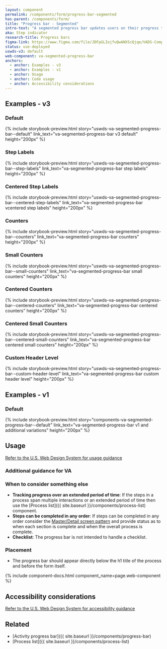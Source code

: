 ```yaml
---
layout: component
permalink: /components/form/progress-bar-segmented
has-parent: /components/form/
title: "Progress bar - Segmented"
intro-text: "A segmented progress bar updates users on their progress through a multi-step process."
aka: Step indicator
research-title: Progress bars
figma-link: https://www.figma.com/file/JDFpGLIojfuQwANXScQjqe/VADS-Component-Examples?type=design&node-id=1383%3A97673&mode=design&t=h9BoxMWwcHe2DhUd-1
status: use-deployed
uswds-v3: default
web-component: va-segmented-progress-bar
anchors:
  - anchor: Examples - v3
  - anchor: Examples - v1
  - anchor: Usage
  - anchor: Code usage
  - anchor: Accessibility considerations
---
```


## Examples - v3

### Default

{% include storybook-preview.html story="uswds-va-segmented-progress-bar--default" link_text="va-segmented-progress-bar v3 default" height="200px" %}

### Step Labels

{% include storybook-preview.html story="uswds-va-segmented-progress-bar--step-labels" link_text="va-segmented-progress-bar step labels" height="200px" %}

### Centered Step Labels

{% include storybook-preview.html story="uswds-va-segmented-progress-bar--centered-step-labels" link_text="va-segmented-progress-bar vcentered step labels" height="200px" %}

### Counters

{% include storybook-preview.html story="uswds-va-segmented-progress-bar--counters" link_text="va-segmented-progress-bar counters" height="200px" %}

### Small Counters

{% include storybook-preview.html story="uswds-va-segmented-progress-bar--small-counters" link_text="va-segmented-progress-bar small counters" height="200px" %}

### Centered Counters

{% include storybook-preview.html story="uswds-va-segmented-progress-bar--centered-counters" link_text="va-segmented-progress-bar centered counters" height="200px" %}

### Centered Small Counters

{% include storybook-preview.html story="uswds-va-segmented-progress-bar--centered-small-counters" link_text="va-segmented-progress-bar centered small counters" height="200px" %}

### Custom Header Level

{% include storybook-preview.html story="uswds-va-segmented-progress-bar--custom-header-level" link_text="va-segmented-progress-bar custom header level" height="200px" %}

## Examples - v1

### Default

{% include storybook-preview.html story="components-va-segmented-progress-bar--default" link_text="va-segmented-progress-bar v1 and additional variations" height="200px" %}

## Usage

<a class="vads-c-action-link--blue" href="https://designsystem.digital.gov/components/step-indicator/">Refer to the U.S. Web Design System for usage guidance</a>

### Additional guidance for VA

### When to consider something else

* **Tracking progress over an extended period of time**: If the steps in a process span multiple interactions or an extended period of time then use the [Process list]({{ site.baseurl }}/components/process-list) component.
* **Steps can be completed in any order**: If steps can be completed in any order consider the [Master/Detail screen pattern](https://designingwebinterfaces.com/designing-web-interfaces-12-screen-patterns) and provide status as to when each section is complete and when the overall process is complete.
* **Checklist**: The progress bar is not intended to handle a checklist.

### Placement

* The progress bar should appear directly below the h1 title of the process and before the form itself.
 
{% include component-docs.html component_name=page.web-component %}

## Accessibility considerations

<a class="vads-c-action-link--blue" href="https://designsystem.digital.gov/components/alert/#accessibility-alert">Refer to the U.S. Web Design System for accessibility guidance</a>

## Related

* [Activity progress bar]({{ site.baseurl }}/components/progress-bar)
* [Process list]({{ site.baseurl }}/components/process-list)